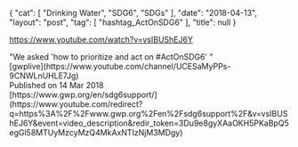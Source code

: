 {
   "cat": [
      "Drinking Water",
      "SDG6",
      "SDGs"
   ],
   "date": "2018-04-13",
   "layout": "post",
   "tag": [
      "hashtag_ActOnSDG6"
   ],
   "title": null
}

https://www.youtube.com/watch?v=vsIBUShEJ6Y
<div id="top-row" class="style-scope ytd-video-secondary-info-renderer">
<div id="upload-info" class="style-scope ytd-video-owner-renderer">
<div>"We asked 'how to prioritize and act on #ActOnSDG6' "</div>
<div></div>
<div id="owner-container" class="style-scope ytd-video-owner-renderer">[gwplive](https://www.youtube.com/channel/UCESaMyPPs-9CNWLnUHLE7Jg)</div>
<span class="date style-scope ytd-video-secondary-info-renderer">Published on 14 Mar 2018</span>

</div>
</div>
<div id="content" class="style-scope ytd-expander">[https://www.gwp.org/en/sdg6support/](https://www.youtube.com/redirect?q=https%3A%2F%2Fwww.gwp.org%2Fen%2Fsdg6support%2F&v=vsIBUShEJ6Y&event=video_description&redir_token=3Du9e8gyXAaOKH5PKaBpQ5egGl58MTUyMzcyMzQ4MkAxNTIzNjM3MDgy)</div>
&nbsp;
